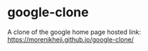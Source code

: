 # google-clone
A clone of the google home page
hosted link: https://morenikheji.github.io/google-clone/
